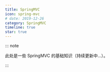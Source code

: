```yaml
---
title: SpringMVC
icon: spring-mvc
# date: 2019-12-26
category: SpringMVC
timeline: true
star: true
---
```


::: note

此处是一些 SpringMVC 的基础知识（持续更新中...）。

:::

<!-- more -->
